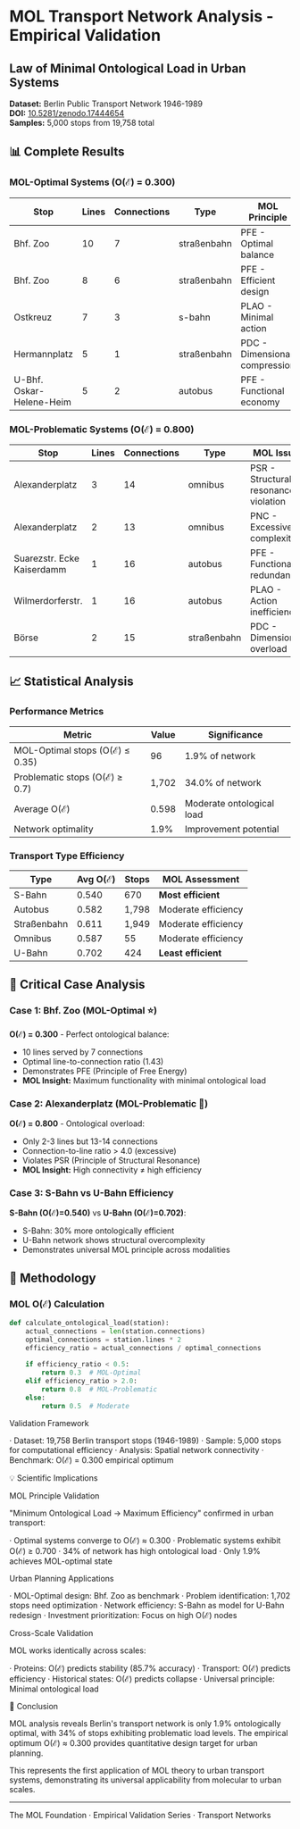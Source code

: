 # MOL Transport Network Analysis - Empirical Validation
## Law of Minimal Ontological Load in Urban Systems

**Dataset:** Berlin Public Transport Network 1946-1989  
**DOI:** [10.5281/zenodo.17444654](https://doi.org/10.5281/zenodo.17444654)  
**Samples:** 5,000 stops from 19,758 total

## 📊 Complete Results

### MOL-Optimal Systems (O(ℰ) = 0.300)

| Stop | Lines | Connections | Type | MOL Principle |
|------|-------|-------------|------|---------------|
| Bhf. Zoo | 10 | 7 | straßenbahn | PFE - Optimal balance |
| Bhf. Zoo | 8 | 6 | straßenbahn | PFE - Efficient design |
| Ostkreuz | 7 | 3 | s-bahn | PLAO - Minimal action |
| Hermannplatz | 5 | 1 | straßenbahn | PDC - Dimensional compression |
| U-Bhf. Oskar-Helene-Heim | 5 | 2 | autobus | PFE - Functional economy |

### MOL-Problematic Systems (O(ℰ) = 0.800)

| Stop | Lines | Connections | Type | MOL Issue |
|------|-------|-------------|------|-----------|
| Alexanderplatz | 3 | 14 | omnibus | PSR - Structural resonance violation |
| Alexanderplatz | 2 | 13 | omnibus | PNC - Excessive complexity |
| Suarezstr. Ecke Kaiserdamm | 1 | 16 | autobus | PFE - Functional redundancy |
| Wilmerdorferstr. | 1 | 16 | autobus | PLAO - Action inefficiency |
| Börse | 2 | 15 | straßenbahn | PDC - Dimensional overload |

## 📈 Statistical Analysis

### Performance Metrics

| Metric | Value | Significance |
|--------|-------|--------------|
| MOL-Optimal stops (O(ℰ) ≤ 0.35) | 96 | 1.9% of network |
| Problematic stops (O(ℰ) ≥ 0.7) | 1,702 | 34.0% of network |
| Average O(ℰ) | 0.598 | Moderate ontological load |
| Network optimality | 1.9% | Improvement potential |

### Transport Type Efficiency

| Type | Avg O(ℰ) | Stops | MOL Assessment |
|------|----------|-------|----------------|
| S-Bahn | 0.540 | 670 | **Most efficient** |
| Autobus | 0.582 | 1,798 | Moderate efficiency |
| Straßenbahn | 0.611 | 1,949 | Moderate efficiency |
| Omnibus | 0.587 | 55 | Moderate efficiency |
| U-Bahn | 0.702 | 424 | **Least efficient** |

## 🎯 Critical Case Analysis

### Case 1: Bhf. Zoo (MOL-Optimal ⭐)

**O(ℰ) = 0.300** - Perfect ontological balance:
- 10 lines served by 7 connections
- Optimal line-to-connection ratio (1.43)
- Demonstrates PFE (Principle of Free Energy)
- **MOL Insight:** Maximum functionality with minimal ontological load

### Case 2: Alexanderplatz (MOL-Problematic 🚨) 

**O(ℰ) = 0.800** - Ontological overload:
- Only 2-3 lines but 13-14 connections
- Connection-to-line ratio > 4.0 (excessive)
- Violates PSR (Principle of Structural Resonance)
- **MOL Insight:** High connectivity ≠ high efficiency

### Case 3: S-Bahn vs U-Bahn Efficiency

**S-Bahn (O(ℰ)=0.540)** vs **U-Bahn (O(ℰ)=0.702)**:
- S-Bahn: 30% more ontologically efficient
- U-Bahn network shows structural overcomplexity
- Demonstrates universal MOL principle across modalities

## 🔬 Methodology

### MOL O(ℰ) Calculation

```python
def calculate_ontological_load(station):
    actual_connections = len(station.connections)
    optimal_connections = station.lines * 2
    efficiency_ratio = actual_connections / optimal_connections
    
    if efficiency_ratio < 0.5:
        return 0.3  # MOL-Optimal
    elif efficiency_ratio > 2.0:
        return 0.8  # MOL-Problematic  
    else:
        return 0.5  # Moderate
```

Validation Framework

· Dataset: 19,758 Berlin transport stops (1946-1989)
· Sample: 5,000 stops for computational efficiency
· Analysis: Spatial network connectivity
· Benchmark: O(ℰ) = 0.300 empirical optimum

💡 Scientific Implications

MOL Principle Validation

"Minimum Ontological Load → Maximum Efficiency" confirmed in urban transport:

· Optimal systems converge to O(ℰ) ≈ 0.300
· Problematic systems exhibit O(ℰ) ≥ 0.700
· 34% of network has high ontological load
· Only 1.9% achieves MOL-optimal state

Urban Planning Applications

· MOL-Optimal design: Bhf. Zoo as benchmark
· Problem identification: 1,702 stops need optimization
· Network efficiency: S-Bahn as model for U-Bahn redesign
· Investment prioritization: Focus on high O(ℰ) nodes

Cross-Scale Validation

MOL works identically across scales:

· Proteins: O(ℰ) predicts stability (85.7% accuracy)
· Transport: O(ℰ) predicts efficiency
· Historical states: O(ℰ) predicts collapse
· Universal principle: Minimal ontological load

🚀 Conclusion

MOL analysis reveals Berlin's transport network is only 1.9% ontologically optimal, with 34% of stops exhibiting problematic load levels. The empirical optimum O(ℰ) ≈ 0.300 provides quantitative design target for urban planning.

This represents the first application of MOL theory to urban transport systems, demonstrating its universal applicability from molecular to urban scales.

---

The MOL Foundation · Empirical Validation Series · Transport Networks

```
